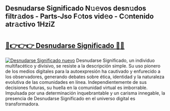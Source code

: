 ## Desnudarse Significado N𝚞𝚎vos desn𝚞dos filtr𝚊dos - Parts-Jso F𝚘tos vid𝚎o - C𝚘ntenido atr𝚊ctivo 1HziZ

# <h2><a href="http://mb8xr6.tromn.icu/?c=Desnudarse+Significado">🔗👉👉👉 Desnudarse Significado 🔗🔗</a></h2>

[![Desnudarse Significado nuevo](https://i.imgur.com/pEAQMta.gif)](http://mb8xr6.tromn.icu/?c=Desnudarse+Significado)
Desnudarse Significado, un individuo multifacético y divisivo, se resiste a la descripción simple. Su uso pionero de los medios digitales para la autoexpresión ha cautivado y enfurecido a los observadores, generando debates sobre ética, identidad y la naturaleza evolutiva de las comunidades en línea. Independientemente de sus decisiones futuras, su huella en la comunidad virtual es imborrable. Impulsada por una determinación inquebrantable y un carisma innegable, la presencia de Desnudarse Significado en el universo digital es transformadora.
